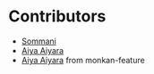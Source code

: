 # Contributors

- [Sommani](sommani@github.com)
- [Aiya Aiyara](mr.aiya.aiyara@gmail.com)
- [Aiya Aiyara](mr.aiya.aiyara@gmail.com) from monkan-feature